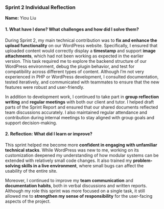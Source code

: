 ### Sprint 2 Individual Reflection  
**Name:** Yiou Liu  

#### 1. What have I done? What challenges and how did I solve them?

During Sprint 2, my main technical contribution was to **fix and enhance the upload functionality** on our WordPress website. Specifically, I ensured that uploaded content would correctly display a **timestamp** and support **image attachments**, which had not been working as expected in the earlier version. This task required me to explore the backend structure of our WordPress environment, debug the plugin behavior, and test for compatibility across different types of content. Although I’m not very experienced in PHP or WordPress development, I consulted documentation, tested iteratively, and communicated with teammates to ensure that the new features were robust and user-friendly.

In addition to development work, I continued to take part in **group reflection writing** and **regular meetings** with both our client and tutor. I helped draft parts of the Sprint Report and ensured that our shared documents reflected team discussions accurately. I also maintained regular attendance and contribution during internal meetings to stay aligned with group goals and support decision-making.

#### 2. Reflection: What did I learn or improve?

This sprint helped me become more **confident in engaging with unfamiliar technical stacks**. While WordPress was new to me, working on its customization deepened my understanding of how modular systems can be extended with relatively small code changes. It also trained my **problem-solving skills in a live environment**, where small bugs can affect the usability of the entire site.

Moreover, I continued to improve my **team communication** and **documentation habits**, both in verbal discussions and written reports. Although my role this sprint was more focused on a single task, it still allowed me to **strengthen my sense of responsibility** for the user-facing aspects of the project.

